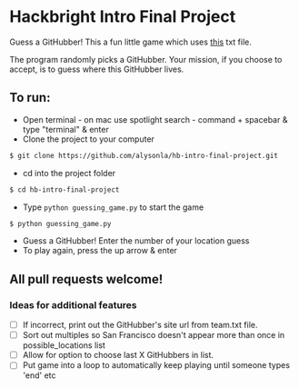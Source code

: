 # Hackbright Intro Final Project

Guess a GitHubber!
This a fun little game which uses [this](https://github.com/about/team.txt) txt file.

The program randomly picks a GitHubber. Your mission, if you choose to accept, is to guess where this GitHubber lives.

## To run:

* Open terminal - on mac use spotlight search - command + spacebar & type "terminal" & enter
* Clone the project to your computer
```bash
$ git clone https://github.com/alysonla/hb-intro-final-project.git
```
* cd into the project folder
```bash
$ cd hb-intro-final-project
```
* Type `python guessing_game.py` to start the game
```bash
$ python guessing_game.py
```
* Guess a GitHubber! Enter the number of your location guess
* To play again, press the up arrow & enter

## All pull requests welcome!

### Ideas for additional features

* [ ] If incorrect, print out the GitHubber's site url from team.txt file.
* [ ] Sort out multiples so San Francisco doesn't appear more than once in possible_locations list
* [ ] Allow for option to choose last X GitHubbers in list.  
* [ ] Put game into a loop to automatically keep playing until someone types 'end' etc
